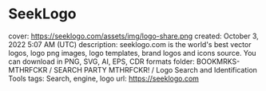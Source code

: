 # SeekLogo

cover: https://seeklogo.com/assets/img/logo-share.png
created: October 3, 2022 5:07 AM (UTC)
description: seeklogo.com is the world's best vector logos, logo png images, logo templates, brand logos and icons source. You can download in PNG, SVG, AI, EPS, CDR formats
folder: BOOKMRKS-MTHRFCKR / SEARCH PARTY MTHRFCKR! / Logo Search and Identification Tools
tags: Search, engine, logo
url: https://seeklogo.com